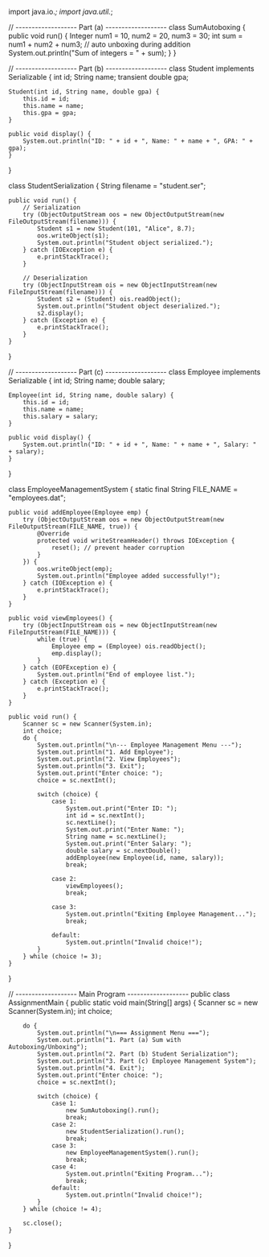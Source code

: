 import java.io.*;
import java.util.*;

// ------------------- Part (a) -------------------
class SumAutoboxing {
    public void run() {
        Integer num1 = 10, num2 = 20, num3 = 30;
        int sum = num1 + num2 + num3; // auto unboxing during addition
        System.out.println("Sum of integers = " + sum);
    }
}

// ------------------- Part (b) -------------------
class Student implements Serializable {
    int id;
    String name;
    transient double gpa;

    Student(int id, String name, double gpa) {
        this.id = id;
        this.name = name;
        this.gpa = gpa;
    }

    public void display() {
        System.out.println("ID: " + id + ", Name: " + name + ", GPA: " + gpa);
    }
}

class StudentSerialization {
    String filename = "student.ser";

    public void run() {
        // Serialization
        try (ObjectOutputStream oos = new ObjectOutputStream(new FileOutputStream(filename))) {
            Student s1 = new Student(101, "Alice", 8.7);
            oos.writeObject(s1);
            System.out.println("Student object serialized.");
        } catch (IOException e) {
            e.printStackTrace();
        }

        // Deserialization
        try (ObjectInputStream ois = new ObjectInputStream(new FileInputStream(filename))) {
            Student s2 = (Student) ois.readObject();
            System.out.println("Student object deserialized.");
            s2.display();
        } catch (Exception e) {
            e.printStackTrace();
        }
    }
}

// ------------------- Part (c) -------------------
class Employee implements Serializable {
    int id;
    String name;
    double salary;

    Employee(int id, String name, double salary) {
        this.id = id;
        this.name = name;
        this.salary = salary;
    }

    public void display() {
        System.out.println("ID: " + id + ", Name: " + name + ", Salary: " + salary);
    }
}

class EmployeeManagementSystem {
    static final String FILE_NAME = "employees.dat";

    public void addEmployee(Employee emp) {
        try (ObjectOutputStream oos = new ObjectOutputStream(new FileOutputStream(FILE_NAME, true)) {
            @Override
            protected void writeStreamHeader() throws IOException {
                reset(); // prevent header corruption
            }
        }) {
            oos.writeObject(emp);
            System.out.println("Employee added successfully!");
        } catch (IOException e) {
            e.printStackTrace();
        }
    }

    public void viewEmployees() {
        try (ObjectInputStream ois = new ObjectInputStream(new FileInputStream(FILE_NAME))) {
            while (true) {
                Employee emp = (Employee) ois.readObject();
                emp.display();
            }
        } catch (EOFException e) {
            System.out.println("End of employee list.");
        } catch (Exception e) {
            e.printStackTrace();
        }
    }

    public void run() {
        Scanner sc = new Scanner(System.in);
        int choice;
        do {
            System.out.println("\n--- Employee Management Menu ---");
            System.out.println("1. Add Employee");
            System.out.println("2. View Employees");
            System.out.println("3. Exit");
            System.out.print("Enter choice: ");
            choice = sc.nextInt();

            switch (choice) {
                case 1:
                    System.out.print("Enter ID: ");
                    int id = sc.nextInt();
                    sc.nextLine();
                    System.out.print("Enter Name: ");
                    String name = sc.nextLine();
                    System.out.print("Enter Salary: ");
                    double salary = sc.nextDouble();
                    addEmployee(new Employee(id, name, salary));
                    break;

                case 2:
                    viewEmployees();
                    break;

                case 3:
                    System.out.println("Exiting Employee Management...");
                    break;

                default:
                    System.out.println("Invalid choice!");
            }
        } while (choice != 3);
    }
}

// ------------------- Main Program -------------------
public class AssignmentMain {
    public static void main(String[] args) {
        Scanner sc = new Scanner(System.in);
        int choice;

        do {
            System.out.println("\n=== Assignment Menu ===");
            System.out.println("1. Part (a) Sum with Autoboxing/Unboxing");
            System.out.println("2. Part (b) Student Serialization");
            System.out.println("3. Part (c) Employee Management System");
            System.out.println("4. Exit");
            System.out.print("Enter choice: ");
            choice = sc.nextInt();

            switch (choice) {
                case 1:
                    new SumAutoboxing().run();
                    break;
                case 2:
                    new StudentSerialization().run();
                    break;
                case 3:
                    new EmployeeManagementSystem().run();
                    break;
                case 4:
                    System.out.println("Exiting Program...");
                    break;
                default:
                    System.out.println("Invalid choice!");
            }
        } while (choice != 4);

        sc.close();
    }
}
